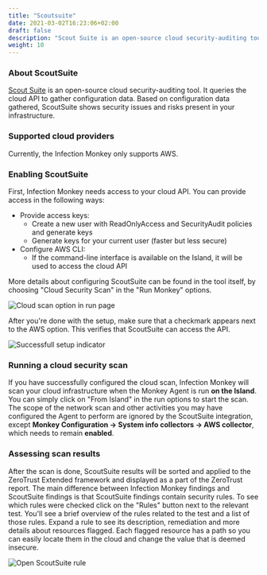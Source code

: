 ```yaml
---
title: "Scoutsuite"
date: 2021-03-02T16:23:06+02:00
draft: false
description: "Scout Suite is an open-source cloud security-auditing tool."
weight: 10
---
```


### About ScoutSuite

<a href="https://github.com/nccgroup/ScoutSuite" target="_blank" >Scout Suite</a> is an open-source cloud security-auditing tool.
It queries the cloud API to gather configuration data. Based on configuration
data gathered, ScoutSuite shows security issues and risks present in your infrastructure.

### Supported cloud providers

Currently, the Infection Monkey only supports AWS.

### Enabling ScoutSuite

First, Infection Monkey needs access to your cloud API. You can provide access
in the following ways:

 - Provide access keys:
    - Create a new user with ReadOnlyAccess and SecurityAudit policies and generate keys
    - Generate keys for your current user (faster but less secure)
 - Configure AWS CLI:
    - If the command-line interface is available on the Island, it will be used to access 
    the cloud API
    
More details about configuring ScoutSuite can be found in the tool itself, by choosing 
"Cloud Security Scan" in the "Run Monkey" options. 

![Cloud scan option in run page](/images/usage/integrations/scoutsuite_run_page.png 
"Successful setup indicator")

After you're done with the setup, make sure that a checkmark appears next to the AWS option. This 
verifies that ScoutSuite can access the API.

![Successfull setup indicator](/images/usage/integrations/scoutsuite_aws_configured.png 
"Successful setup indicator")

### Running a cloud security scan

If you have successfully configured the cloud scan, Infection Monkey will scan
your cloud infrastructure when the Monkey Agent is run **on the Island**. You
can simply click on "From Island" in the run options to start the scan. The
scope of the network scan and other activities you may have configured the Agent
to perform are ignored by the ScoutSuite integration, except **Monkey
Configuration -> System info collectors -> AWS collector**, which needs to
remain **enabled**.


### Assessing scan results

After the scan is done, ScoutSuite results will be sorted and applied to the ZeroTrust Extended framework 
and displayed as a part of the ZeroTrust report. The main difference between Infection Monkey findings and 
ScoutSuite findings is that ScoutSuite findings contain security rules. To see which rules were 
checked click on the "Rules" button next to the relevant test. You'll see a brief overview of the rules 
related to the test and a list of those rules. Expand a rule to see its description, remediation and 
more details about resources flagged. Each flagged resource has a path so you can easily locate 
them in the cloud and change the value that is deemed insecure.

![Open ScoutSuite rule](/images/usage/integrations/scoutsuite_report_rule.png 
"Successful setup indicator")
